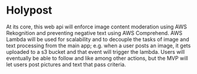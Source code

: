 # Holypost
At its core, this web api will enforce image content moderation using AWS Rekognition and preventing negative text using AWS Comprehend. AWS Lambda will be used for scalability and to decouple the tasks of image and text processing from the main app; e.g. when a user posts an image, it gets uploaded to a s3 bucket and that event will trigger the lambda. Users will eventually be able to follow and like among other actions, but the MVP will let users post pictures and text that pass criteria. 